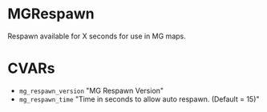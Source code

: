 # MGRespawn
Respawn available for X seconds for use in MG maps.

# CVARs
- ```mg_respawn_version``` "MG Respawn Version"
- ```mg_respawn_time``` "Time in seconds to allow auto respawn. (Default = 15)"

